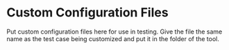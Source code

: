 # Custom Configuration Files

Put custom configuration files here for use in testing. Give the
file the same name as the test case being customized and put it
in the folder of the tool.
